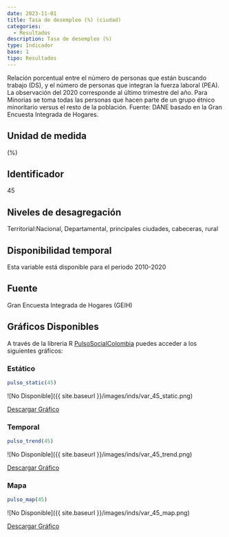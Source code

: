 ```yaml
---
date: 2023-11-01
title: Tasa de desempleo (%) (ciudad)
categories:
  - Resultados
description: Tasa de desempleo (%)
type: Indicador
base: 1
tipo: Resultados
--- 
```


Relación porcentual entre el número de personas que están
buscando trabajo (DS), y el número de personas que integran la fuerza laboral (PEA). La observación del 2020 corresponde al último trimestre del año. Para Minorias se toma todas las personas que hacen parte de un grupo étnico minoritario versus el resto de la población.
Fuente: DANE basado en la Gran Encuesta Integrada de Hogares.

## Unidad de medida
(%)

## Identificador
45

## Niveles de desagregación
Territorial:Nacional, Departamental, principales ciudades, cabeceras, rural

## Disponibilidad temporal
Esta variable está disponible para el periodo 2010-2020

## Fuente
Gran Encuesta Integrada de Hogares (GEIH)

## Gráficos Disponibles

A través de la libreria R [PulsoSocialColombia](https://github.com/pulsosocialcolombia/PulsoSocialColombia) puedes acceder a los siguientes gráficos:

### Estático

``` R
pulso_static(45)
```

![No Disponible]({{ site.baseurl }}/images/inds/var_45_static.png)

<a href='{{ site.baseurl }}/images/inds/var_45_static.png'>Descargar Gráfico</a>

### Temporal

``` R
pulso_trend(45)
```

![No Disponible]({{ site.baseurl }}/images/inds/var_45_trend.png)

<a href='{{ site.baseurl }}/images/inds/var_45_trend.png'>Descargar Gráfico</a>

### Mapa

``` R
pulso_map(45)
```

![No Disponible]({{ site.baseurl }}/images/inds/var_45_map.png)

<a href='{{ site.baseurl }}/images/inds/var_45_map.png'>Descargar Gráfico</a>
